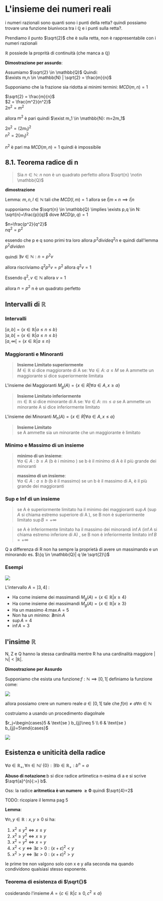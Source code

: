 
# L'insieme dei numeri reali

i numeri razionali sono quanti sono i punti della retta? quindi possiamo trovare una funzione biunivoca tra i $\mathbb{Q}$ e i punti sulla retta?.

Prendiamo il punto $\sqrt{2}$ che è sulla retta, non è rappresentabile con i numeri razionali

$\mathbb{R}$ possiede la proprità di continuità (che manca a $\mathbb{Q}$)

**Dimostrazione per assurdo**: 

Assumiamo $\sqrt{2} \in \mathbb{Q}$ Quindi:  
$\exists m,n \in \mathbb{N} | \sqrt{2} = \frac{m}{n}$

Supponiamo che la frazione sia ridotta ai minimi termini: $MCD(m,n)=1$

$\sqrt{2} = \frac{m}{n}$  
$2 = \frac{m^2}{n^2}$   
$2n^2 = m^2$   

allora $m^2$ è pari quindi $\exist m_1 \in \mathbb{N}: m=2m_1$

$2n^2 = (2m_1)^2$   
$n^2 = 2(m_1)^2$   

$n^2$ è pari ma  $MCD(m,n)=1$ quindi è impossibile



## 8.1. Teorema radice di n

> Sia $n \in \mathbb{N}$: $n$ non è un quadrato perfetto allora $\sqrt{n} \notin \mathbb{Q}$

**dimostrazione**

Lemma: $m,n,l \in \mathbb{N}$  tali che $MCD(l,m)=1$ allora se $l | m \times n \implies l | n$


supponiamo che $\sqrt{n} \in \mathbb{Q} \implies \exists p,q \in N: \sqrt{n}=\frac{p}{q}$ dove $MCD(p,q)=1$

$n=\frac{p^2}{q^2}$  
$nq^2=p^2$  

essendo che p e q sono primi tra loro allora $p^2 divide q^2n$ e quindi dall'lemma $p^2 divide n$  

quindi $\exists v \in \mathbb{N}: n = p^2v$

allora riscriviamo $q^2p^2v=p^2$ allora $q^2v=1$

Essendo $q^2 , v \in \mathbb{N}$ allora $v=1$

allora $n=p^2$ n è un quadrato perfetto



## Intervalli di $\mathbb{R}$


### Intervalli
$[a,b]=\{x \in \mathbb{R} | a \leq n\leq b\}$  
$]a,b[=\{x \in \mathbb{R} | a \le n\le b\}$  
$[a, \infty [=\{x \in \mathbb{R} | a \le n\}$  


### Maggioranti e Minoranti

> **Insieme Limitato superiormente**   
> $M \in \mathbb{R}$ si dice maggiorante di A se:
> $\forall a \in A$:  $a \leq M$
> se A ammette un maggiorante si dice superiormente limitata

L'insieme dei Maggioranti $M_g(A)=\{x\in R|\forall a \in A, x \geq a\}$

> **Insieme Limitato inferiormente**   
> $\mathbb{m} \in \mathbb{R}$ si dice minorante di A se:
> $\forall a \in A$: $\mathbb{m} \leq a$
> se A ammette un minorante A si dice inferiormente limitato

L'insieme dei Minoranti $M_n(A)=\{x\in R|\forall a \in A, x \leq a\}$

> **Insieme Limitato**  
> se A ammette sia un minorante che un maggiorante è limitato

### Minimo e Massimo di un insieme

> **minimo di un insieme**:  
$\forall a \in A : b \leq A$ (b è i minimo )
> se b è il minimo di A è il più grande dei minoranti

> **massimo di un insieme**:  
> $\forall a \in A : a \leq b$ (b è il massimo)
> se un b è il massimo di A, è il più grande dei maggioranti



### Sup e Inf di un insieme

> se A è superiormente limitato ha il minimo dei maggioranti $\sup A$ ($\sup A$ si chiama estremo superiore di A ), se B non è superiormente limitato  $\sup B= +\infty$

> se A è inferiormente limitato ha il massimo dei minorandi $\inf A$ ($\inf A$ si chiama estremo inferiore  di A)
, se B non è inferiormente limitato  $\inf B= +\infty$ 


Q a differenza di R non ha sempre la proprietà di avere un massimando e un minorando es. $\{q \in \mathbb{Q}| q \le \sqrt{2}\}$


### Esempi

![](../img/minimax.png)

L'intervallo $A = ]3,4]$ :
- Ha come insieme dei massimandi $M_g(A)=\{x \in \mathbb{R}| x \geq 4\}$
- Ha come insieme dei massimandi $M_g(A)=\{x \in \mathbb{R}| x \geq 3\}$
- Ha un massimo 4:$\max A = 5$
- Non ha un minimo: $\nexists \min A$
- $\sup A= 4$
- $\inf A= 3$



## l'insime $\mathbb{R}$

N, Z e Q hanno la stessa cardinalità mentre R ha una cardinalità maggiore $|\mathbb{N}|<|\mathbb{R}|$.

**Dimostrazione per Assurdo**

Supponiamo che esista una funzione:$f:\mathbb{N} \implies [0,1[$ 
definiamo la funzione come:

![](../img/NtoR.png)

allora possiamo crere un numero reale $a \in [0,1[$ tale che $f(n)\neq a \forall n \in \mathbb{N}$

costruiamo a usando un procedimento diagolnale

$r_j=\begin{cases}5 & \text{se } b_{jj}\neq 5 \\ 6 & \text{se } b_{jj}=5\end{cases}$

![](../img/NtoRnot.png)

## Esistenza e uniticità della radice

$\forall a \in \mathbb{R_{+}}, \forall n \in \mathbb{N} /\ \{0\} : \exists! b \in \mathbb{R_{+}} : b^n=a$


**Abuso di notazione**:b si dice radice artimetica n-esima di a e si scrive $\sqrt{a}^{n}{:=} b$.

Oss: la radice **aritmetica è un numero $\ge 0$** quindi $\sqrt{4}=2$

TODO: ricopiare il lemma pag 5

**Lemma**:

$\forall n,y \in \mathbb{R}: x,y \ge 0$
si ha:
1. $x^2 \le y^2 \iff x \le  y$
2. $x^2 \ge y^2 \iff x \ge y$
3. $x^2 = y^2 \iff x = y$
4. $x^2 < y \iff \exists \varepsilon > 0: (x+\varepsilon)^2 < y$
5. $x^2 > y \iff \exists \varepsilon > 0: (x+\varepsilon)^2 > y$

le prime tre non valgono solo con x e y alla seconda ma quando condividono qualsiasi stesso esponente.

### Teorema di esistenza di $\sqrt{}$

cosiderando l'insieme $A = \{c \in \mathbb{R} | c \ge 0 , c^2 \le a\}$

